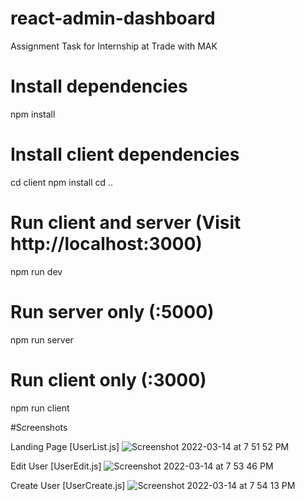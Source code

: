 # react-admin-dashboard
Assignment Task for Internship at Trade with MAK

# Install dependencies
npm install

# Install client dependencies
cd client
npm install
cd ..

# Run client and server (Visit http://localhost:3000)
npm run dev

# Run server only (:5000)
npm run server

# Run client only (:3000)
npm run client

#Screenshots

Landing Page [UserList.js]
![Screenshot 2022-03-14 at 7 51 52 PM](https://user-images.githubusercontent.com/85332537/158192001-0e2ae39b-5ae0-4242-803e-cb94903b1407.png)

Edit User [UserEdit.js]
![Screenshot 2022-03-14 at 7 53 46 PM](https://user-images.githubusercontent.com/85332537/158192247-9a54875c-fb98-4520-9e80-3db98f7a8a15.png)

Create User [UserCreate.js]
![Screenshot 2022-03-14 at 7 54 13 PM](https://user-images.githubusercontent.com/85332537/158192314-1d879bf6-74e5-4af6-97f7-8e2164c912d6.png)
